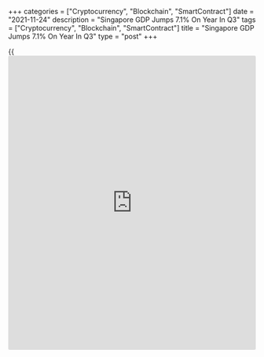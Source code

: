 +++
categories = ["Cryptocurrency", "Blockchain", "SmartContract"]
date = "2021-11-24"
description = "Singapore GDP Jumps 7.1% On Year In Q3"
tags = ["Cryptocurrency", "Blockchain", "SmartContract"]
title = "Singapore GDP Jumps 7.1% On Year In Q3"
type = "post"
+++

{{<iframe id="large-banner" src="https://www.bounty.group/#slide=8.0" width="100%" height="600" scrolling="no" style="border: 0px solid rgb(216, 221, 230); border-radius: 3px;">}}

Singapore's gross domestic product expanded 7.1 percent on year in the
third quarter of 2021, the Ministry of Trade and Industry said on
Wednesday.

That beat expectations for an increase of 6.5 percent following the
upwardly revised 15.2 percent spike in the previous three months
(originally 14.7 percent).

On a seasonally adjusted quarterly basis, GDP was up 1.3 percent - again
beating forecasts for a gain of 1.0 percent following the upwardly
revised 1.4 percent contraction in the second quarter (originally -1.8
percent).

Upon the release of the data, the MTI raised its forecast for annual
growth in 2021 to 7.0 percent and in the range of 3 to 5 percent in
2022.

By sectors, the manufacturing sector grew 7.2 percent on year,
moderating from 17.9 percent growth in the preceding quarter. On a
quarterly basis, the manufacturing sector shrank by 0.1 percent, easing
from the 2.2 percent contraction in the second quarter.

The construction sector surged 66.3 percent on year, slowing from the
117.5 percent expansion in Q2. On quarter, the sector gained 4.9
percent, a reversal from the 2.4 percent contraction in the second
quarter.

The wholesale trade sector gained 5.9 percent on year, faster than the
3.4 percent expansion in the previous quarter. On quarter, the sector
registered flat growth, improving from the 0.6 per cent contraction in
the preceding quarter.

The retail trade sector expanded by 0.7 percent on year, slower from the
51.1 percent surge in the previous quarter. On quarter, the sector grew
3.1 percent, a reversal from the 4.3 percent contraction in the
preceding quarter.

Growth in the transportation & storage sector slowed to 8.2 percent on
year, from 20.1 percent in the second quarter. On quarter, the sector
expanded by 1.3 percent, a turnaround from the 2.3 percent contraction
in Q2.

The accommodation sector contracted by 4.1 percent on year, a reversal
from the 15.8 percent expansion in the preceding quarter. On quarter,
the sector grew by 3.6 percent, moderating from the 4.5 percent growth
in the previous quarter.

The food and beverage services sector shrank 4.2 percent on year, in
contrast to the 36.9 percent expansion in the second quarter. On
quarter, the sector contracted by 2.8 percent, extending the 8.0 percent
contraction in Q2.

The information and communications sector jumped 10.4 percent on year,
the same pace of growth as in the previous quarter. On quarter, the
sector grew 6.2 percent, faster than the 1.0 percent growth in the
second quarter.

Growth in the finance and insurance sector came in at 9.0 percent on
year, extending the 9.8 percent gain in the preceding quarter. On
quarter, the sector expanded marginally by 0.2 percent, moderating from
the 2.7 percent growth in the previous quarter.

The real estate sector grew 16.8 percent on year, slower than the 26.3
percent growth in the preceding quarter. On quarter, the sector saw
growth of 3.9 percent, a turnaround from the contraction of 3.3 percent
in the second quarter.

The professional services sector expanded 4.4 percent on year,
moderating from the 10.8 percent expansion in the previous quarter. On
quarter, the sector added 1.2 percent, extending the 0.9 percent growth
in the preceding quarter.

The administrative and support services sector contracted by 1.3 percent
on year, following the flat growth in the second quarter. On quarter,
the sector expanded marginally by 0.2 percent, improving from the 1.1
percent contraction in the previous quarter.

For comments and feedback [contact](https://www.playgroundfx.com/contact/): editorial@rtt[news](https://www.letsplayfx.com/blog/forex-news-website/).com

[Economic News][1]

 **What parts of the world are seeing the best (and worst) economic
performances lately? Click[here][2] to check out our [Econ Scorecard][2]
and find out! See up-to-the-moment [ranking](https://www.playgroundfx.com/blog/crypto-exchange-ranking/)s for the best and worst
performers in [GDP][3], [unemployment rate][4], [inflation][5] and much
more.**

   1. www.rtt[news](https://www.letsplayfx.com/blog/forex-news-website/).com/Content/EconomicNews.aspx
   2. www.rtt[news](https://www.letsplayfx.com/blog/forex-news-website/).com/economic-scorecard/world-rank/PPI/highest-performance.aspx
   3. www.rtt[news](https://www.letsplayfx.com/blog/forex-news-website/).com/economic-scorecard/world-rank/GDP/highest-performance.aspx
   4. www.rtt[news](https://www.letsplayfx.com/blog/forex-news-website/).com/economic-scorecard/world-rank/unemployment-rate/lowest-performance.aspx
   5. www.rtt[news](https://www.letsplayfx.com/blog/forex-news-website/).com/economic-scorecard/world-rank/CPI/highest-performance.aspx